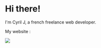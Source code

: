 # Hi there!

<p>I'm Cyril J, a french freelance web developer.</p>
<p>My website :</p>
<a href="https://www.cyriljtechnologie.fr"><img src="https://www.cyriljtechnologie.fr/assets/img/logo-cyrilj-technologie/logo-cyrilj-developpeur-web-mini.webp"></a>






